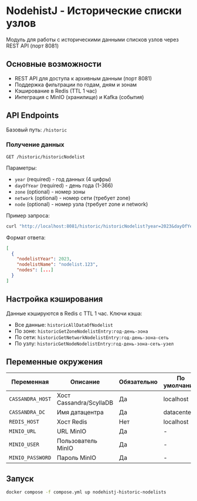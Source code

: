 # NodehistJ - Исторические списки узлов

Модуль для работы с историческими данными списков узлов через REST API (порт 8081)

## Основные возможности

- REST API для доступа к архивным данным (порт 8081)
- Поддержка фильтрации по годам, дням и зонам
- Кэширование в Redis (TTL 1 час)
- Интеграция с MinIO (хранилище) и Kafka (события)

## API Endpoints

Базовый путь: `/historic`

### Получение данных

`GET /historic/historicNodelist`

Параметры:

- `year` (required) - год данных (4 цифры)
- `dayOfYear` (required) - день года (1-366)
- `zone` (optional) - номер зоны
- `network` (optional) - номер сети (требует zone)
- `node` (optional) - номер узла (требует zone и network)

Пример запроса:

```bash
curl "http://localhost:8081/historic/historicNodelist?year=2023&dayOfYear=150"
```

Формат ответа:

```json
[
  {
    "nodelistYear": 2023,
    "nodelistName": "nodelist.123",
    "nodes": [...]
  }
]
```

## Настройка кэширования

Данные кэшируются в Redis с TTL 1 час. Ключи кэша:

- Все данные: `historicAllDataOfNodelist`
- По зоне: `historicGetZoneNodelistEntry:год-день-зона`
- По сети: `historicGetNetworkNodelistEntry:год-день-зона-сеть`
- По узлу: `historicGetNodeNodelistEntry:год-день-зона-сеть-узел`

## Переменные окружения

| Переменная | Описание | Обязательно | По умолчанию |
|------------|----------|-------------|--------------|
| `CASSANDRA_HOST` | Хост Cassandra/ScyllaDB | Да | localhost |
| `CASSANDRA_DC` | Имя датацентра | Да | datacenter1 |
| `REDIS_HOST` | Хост Redis | Нет | localhost |
| `MINIO_URL` | URL MinIO | Да | - |
| `MINIO_USER` | Пользователь MinIO | Да | - |
| `MINIO_PASSWORD` | Пароль MinIO | Да | - |

## Запуск

```bash
docker compose -f compose.yml up nodehistj-historic-nodelists
